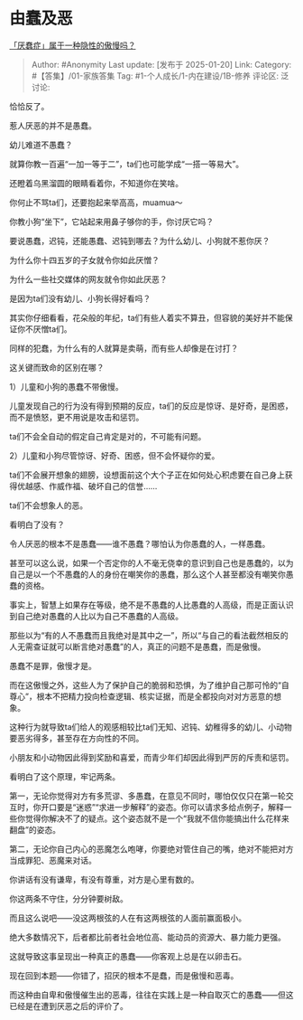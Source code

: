 # 由蠢及恶
[「厌蠢症」属于一种隐性的傲慢吗？](https://www.zhihu.com/question/4923274337/answer/82855069852)

> Author: #Anonymity
> Last update: [发布于 2025-01-20]
> Link:
> Category: #【答集】/01-家族答集 
> Tag: #1-个人成长/1-内在建设/1B-修养 
> 评论区:
> 泛讨论:

恰恰反了。

惹人厌恶的并不是愚蠢。

幼儿难道不愚蠢？

就算你教一百遍“一加一等于二”，ta们也可能学成“一搭一等易大”。

还瞪着乌黑溜圆的眼睛看着你，不知道你在笑啥。

你何止不骂ta们，还要抱起来举高高，muamua～

你教小狗“坐下”，它站起来用鼻子够你的手，你讨厌它吗？

要说愚蠢，迟钝，还能愚蠢、迟钝到哪去？为什么幼儿、小狗就不惹你厌？

为什么你十四五岁的子女就令你如此厌憎？

为什么一些社交媒体的网友就令你如此厌恶？

是因为ta们没有幼儿、小狗长得好看吗？

其实你仔细看看，花朵般的年纪，ta们有些人着实不算丑，但容貌的美好并不能保证你不厌憎ta们。

同样的犯蠢，为什么有的人就算是卖萌，而有些人却像是在讨打？

这关键而致命的区别在哪？

1）儿童和小狗的愚蠢不带傲慢。

儿童发现自己的行为没有得到预期的反应，ta们的反应是惊讶、是好奇，是困惑，而不是愤怒，更不用说是攻击和惩罚。

ta们不会全自动的假定自己肯定是对的，不可能有问题。

2）儿童和小狗尽管惊讶、好奇、困惑，但不会怀疑你的爱。

ta们不会展开想象的翅膀，设想面前这个大个子正在如何处心积虑要在自己身上获得优越感、作威作福、破坏自己的信誉……

ta们不会想象人的恶。

  

看明白了没有？

令人厌恶的根本不是愚蠢——谁不愚蠢？哪怕认为你愚蠢的人，一样愚蠢。

甚至可以这么说，如果一个否定你的人不毫无侥幸的意识到自己也是愚蠢的，以为自己是以一个不愚蠢的人的身份在嘲笑你的愚蠢，那么这个人甚至都没有嘲笑你愚蠢的资格。

事实上，智慧上如果存在等级，绝不是不愚蠢的人比愚蠢的人高级，而是正面认识到自己绝对愚蠢的人比以为自己不愚蠢的人高级。

那些以为“有的人不愚蠢而且我绝对是其中之一”，所以“与自己的看法截然相反的人无需查证就可以断言绝对愚蠢”的人，真正的问题不是愚蠢，而是傲慢。

愚蠢不是罪，傲慢才是。

而在这傲慢之外，这些人为了保护自己的脆弱和恐惧，为了维护自己那可怜的“自尊心”，根本不把精力投向检查逻辑、核实证据，而是全都投向对对方恶意的想象。

这种行为就导致ta们给人的观感相较比ta们无知、迟钝、幼稚得多的幼儿、小动物要恶劣得多，甚至存在方向性的不同。

小朋友和小动物因此得到奖励和喜爱，而青少年们却因此得到严厉的斥责和惩罚。

看明白了这个原理，牢记两条。

第一，无论你觉得对方有多荒谬、多愚蠢，在意见不同时，哪怕仅仅只在第一轮交互时，你开口要是“迷惑”“求进一步解释”的姿态。你可以请求多给点例子，解释一些你觉得你解决不了的疑点。这个姿态就不是一个“我就不信你能搞出什么花样来翻盘”的姿态。

第二，无论你自己内心的恶魔怎么咆哮，你要绝对管住自己的嘴，绝对不能把对方当成罪犯、恶魔来对话。

你讲话有没有谦卑，有没有尊重，对方是心里有数的。

你这两条不守住，分分钟要树敌。

而且这么说吧——没这两根弦的人在有这两根弦的人面前赢面极小。

绝大多数情况下，后者都比前者社会地位高、能动员的资源大、暴力能力更强。

这就导致这事呈现出一种真正的愚蠢——你客观上总是在以卵击石。

现在回到本题——你错了，招厌的根本不是蠢，而是傲慢和恶毒。

而这种由自卑和傲慢催生出的恶毒，往往在实践上是一种自取灭亡的愚蠢——但这已经是在遭到厌恶之后的评价了。
